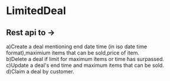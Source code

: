 # LimitedDeal

## Rest api to ->
a)Create a deal mentioning end date time (in iso date time format),maximium items that can be sold,price of item.  
b)Delete a deal if limit for maximum items or time has surpassed.  
c)Update a deal's end time and maximum items that can be sold.  
d)Claim a deal by customer.
